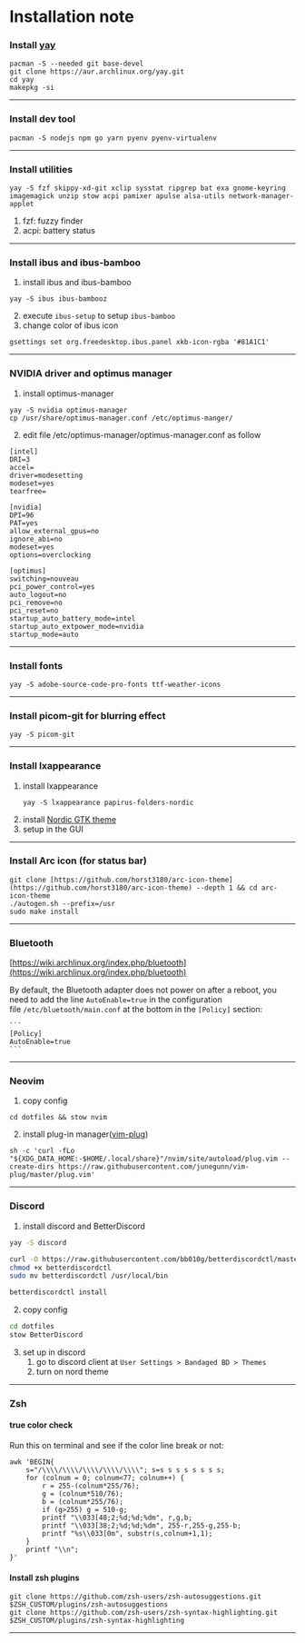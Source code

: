 # Installation note

### Install [yay](https://github.com/Jguer/yay)
```
pacman -S --needed git base-devel
git clone https://aur.archlinux.org/yay.git
cd yay
makepkg -si
```
---

### Install dev tool
```
pacman -S nodejs npm go yarn pyenv pyenv-virtualenv
```
---

### Install utilities
```
yay -S fzf skippy-xd-git xclip sysstat ripgrep bat exa gnome-keyring imagemagick unzip stow acpi pamixer apulse alsa-utils network-manager-applet
```
1. fzf: fuzzy finder
2. acpi: battery status
---

### Install ibus and ibus-bamboo
1. install ibus and ibus-bamboo
```
yay -S ibus ibus-bambooz
```
2. execute `ibus-setup` to setup `ibus-bamboo`
3. change color of ibus icon
```
gsettings set org.freedesktop.ibus.panel xkb-icon-rgba '#81A1C1' 
```
---

### NVIDIA driver and optimus manager
1. install optimus-manager
```
yay -S nvidia optimus-manager
cp /usr/share/optimus-manager.conf /etc/optimus-manger/
```
2. edit file /etc/optimus-manager/optimus-manager.conf as follow
```
[intel]
DRI=3
accel=
driver=modesetting
modeset=yes
tearfree=

[nvidia]
DPI=96
PAT=yes
allow_external_gpus=no
ignore_abi=no
modeset=yes
options=overclocking

[optimus]
switching=nouveau
pci_power_control=yes
auto_logout=no
pci_remove=no
pci_reset=no
startup_auto_battery_mode=intel
startup_auto_extpower_mode=nvidia
startup_mode=auto
```
---

### Install fonts

```
yay -S adobe-source-code-pro-fonts ttf-weather-icons 
```
---

### Install picom-git for blurring effect
```
yay -S picom-git 
```
---

### Install lxappearance
1. install lxappearance
    ```
    yay -S lxappearance papirus-folders-nordic
    ```
2. install [Nordic GTK theme](https://www.gnome-look.org/p/1267246/)
3. setup in the GUI
---

### Install Arc icon (for status bar)
```
git clone [https://github.com/horst3180/arc-icon-theme](https://github.com/horst3180/arc-icon-theme) --depth 1 && cd arc-icon-theme
./autogen.sh --prefix=/usr
sudo make install
```
---

### Bluetooth
[https://wiki.archlinux.org/index.php/bluetooth](https://wiki.archlinux.org/index.php/bluetooth)

By default, the Bluetooth adapter does not power on after a reboot, you need to add the line `AutoEnable=true` in the configuration file `/etc/bluetooth/main.conf` at the bottom in the `[Policy]` section:

    ```
    [Policy]
    AutoEnable=true
    ```
---

### Neovim
1. copy config
```
cd dotfiles && stow nvim 
```

2. install plug-in manager([vim-plug](https://github.com/junegunn/vim-plug))
```
sh -c 'curl -fLo "${XDG_DATA_HOME:-$HOME/.local/share}"/nvim/site/autoload/plug.vim --create-dirs https://raw.githubusercontent.com/junegunn/vim-plug/master/plug.vim'
```
---

### Discord
1. install discord and BetterDiscord
```bash
yay -S discord

curl -O https://raw.githubusercontent.com/bb010g/betterdiscordctl/master/betterdiscordctl
chmod +x betterdiscordctl
sudo mv betterdiscordctl /usr/local/bin

betterdiscordctl install
```
2. copy config
```bash
cd dotfiles
stow BetterDiscord
```
3. set up in discord
    1. go to discord client at `User Settings > Bandaged BD > Themes`
    2. turn on nord theme
---

### Zsh

#### true color check
Run this on terminal and see if the color line break or not:
```
awk 'BEGIN{
    s="/\\\\/\\\\/\\\\/\\\\/\\\\"; s=s s s s s s s s;
    for (colnum = 0; colnum<77; colnum++) {
        r = 255-(colnum*255/76);
        g = (colnum*510/76);
        b = (colnum*255/76);
        if (g>255) g = 510-g;
        printf "\\033[48;2;%d;%d;%dm", r,g,b;
        printf "\\033[38;2;%d;%d;%dm", 255-r,255-g,255-b;
        printf "%s\\033[0m", substr(s,colnum+1,1);
    }
    printf "\\n";
}'
```
#### Install zsh plugins
```
git clone https://github.com/zsh-users/zsh-autosuggestions.git $ZSH_CUSTOM/plugins/zsh-autosuggestions
git clone https://github.com/zsh-users/zsh-syntax-highlighting.git $ZSH_CUSTOM/plugins/zsh-syntax-highlighting
```
---
